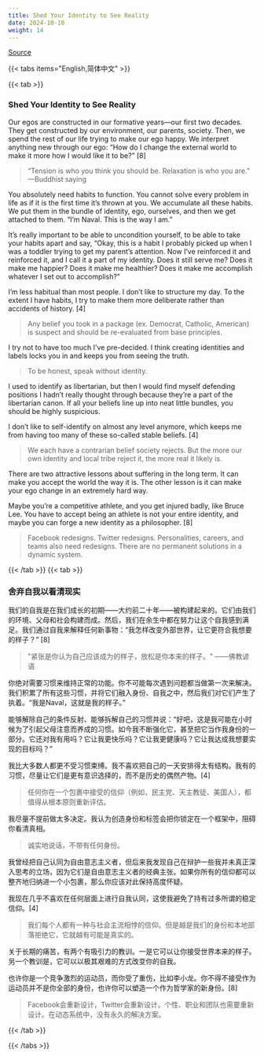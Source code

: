 ```yaml
---
title: Shed Your Identity to See Reality
date: 2024-10-10
weight: 14
---
```


[Source](https://www.navalmanack.com/almanack-of-naval-ravikant/shed-your-identity-to-see-reality)

{{< tabs items="English,简体中文" >}}

{{< tab >}}

### Shed Your Identity to See Reality

Our egos are constructed in our formative years—our first two decades. They get constructed by our environment, our parents, society. Then, we spend the rest of our life trying to make our ego happy. We interpret anything new through our ego: “How do I change the external world to make it more how I would like it to be?” [8]

> “Tension is who you think you should be. Relaxation is who you are.”  
> —Buddhist saying

You absolutely need habits to function. You cannot solve every problem in life as if it is the first time it’s thrown at you. We accumulate all these habits. We put them in the bundle of identity, ego, ourselves, and then we get attached to them. “I’m Naval. This is the way I am.”

It’s really important to be able to uncondition yourself, to be able to take your habits apart and say, “Okay, this is a habit I probably picked up when I was a toddler trying to get my parent’s attention. Now I’ve reinforced it and reinforced it, and I call it a part of my identity. Does it still serve me? Does it make me happier? Does it make me healthier? Does it make me accomplish whatever I set out to accomplish?”

I’m less habitual than most people. I don’t like to structure my day. To the extent I have habits, I try to make them more deliberate rather than accidents of history. [4]

> Any belief you took in a package (ex. Democrat, Catholic, American) is suspect and should be re-evaluated from base principles.

I try not to have too much I’ve pre-decided. I think creating identities and labels locks you in and keeps you from seeing the truth.

> To be honest, speak without identity.

I used to identify as libertarian, but then I would find myself defending positions I hadn’t really thought through because they’re a part of the libertarian canon. If all your beliefs line up into neat little bundles, you should be highly suspicious.

I don’t like to self-identify on almost any level anymore, which keeps me from having too many of these so-called stable beliefs. [4]

> We each have a contrarian belief society rejects. But the more our own identity and local tribe reject it, the more real it likely is.

There are two attractive lessons about suffering in the long term. It can make you accept the world the way it is. The other lesson is it can make your ego change in an extremely hard way.

Maybe you’re a competitive athlete, and you get injured badly, like Bruce Lee. You have to accept being an athlete is not your entire identity, and maybe you can forge a new identity as a philosopher. [8]

> Facebook redesigns. Twitter redesigns. Personalities, careers, and teams also need redesigns. There are no permanent solutions in a dynamic system.

{{< /tab >}}
{{< tab >}}

### 舍弃自我以看清现实

我们的自我是在我们成长的初期——大约前二十年——被构建起来的。它们由我们的环境、父母和社会构建而成。然后，我们在余生中都在努力让这个自我感到满足。我们通过自我来解释任何新事物：“我怎样改变外部世界，让它更符合我想要的样子？” [8]

> "紧张是你认为自己应该成为的样子，放松是你本来的样子。"
> ——佛教谚语

你绝对需要习惯来维持正常的功能。你不可能每次遇到问题都当做第一次来解决。我们积累了所有这些习惯，并将它们融入身份、自我之中，然后我们对它们产生了执着。“我是Naval，这就是我的样子。”

能够解除自己的条件反射、能够拆解自己的习惯并说：“好吧，这是我可能在小时候为了引起父母注意而养成的习惯。如今我不断强化它，甚至把它当作我身份的一部分。它还对我有用吗？它让我更快乐吗？它让我更健康吗？它让我达成我想要实现的目标吗？”

我比大多数人都更不受习惯束缚。我不喜欢把自己的一天安排得太有结构。我有的习惯，尽量让它们是更有意识选择的，而不是历史的偶然产物。[4]

> 任何你在一个包裹中接受的信仰（例如，民主党、天主教徒、美国人），都值得从根本原则重新评估。

我尽量不提前做太多决定。我认为创造身份和标签会把你锁定在一个框架中，阻碍你看清真相。

> 诚实地说话，不带有任何身份。

我曾经把自己认同为自由意志主义者，但后来我发现自己在辩护一些我并未真正深入思考的立场，因为它们是自由意志主义者的经典主张。如果你所有的信仰都可以整齐地归纳进一个小包裹，那么你应该对此保持高度怀疑。

我现在几乎不喜欢在任何层面上进行自我认同，这使我避免了持有过多所谓的稳定信仰。[4]

> 我们每个人都有一种与社会主流相悖的信仰。但是越是我们的身份和本地部落拒绝它，它就越有可能是真实的。

关于长期的痛苦，有两个有吸引力的教训。一是它可以让你接受世界本来的样子。另一个教训是，它可以以极其艰难的方式改变你的自我。

也许你是一个竞争激烈的运动员，而你受了重伤，比如李小龙。你不得不接受作为运动员并不是你全部的身份，也许你可以塑造一个作为哲学家的新身份。[8]

> Facebook会重新设计，Twitter会重新设计。个性、职业和团队也需要重新设计。在动态系统中，没有永久的解决方案。

{{< /tab >}}

{{< /tabs >}}

